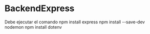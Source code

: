 # BackendExpress

Debe ejecutar el comando
npm install express
npm install --save-dev nodemon
npm install dotenv